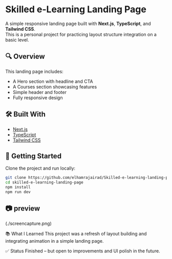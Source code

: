 # Skilled e-Learning Landing Page

A simple responsive landing page built with **Next.js**, **TypeScript**, and **Tailwind CSS**.  
This is a personal project for practicing layout structure integration on a basic level.

## 🔍 Overview

This landing page includes:

- A Hero section with headline and CTA
- A Courses section showcasing features
- Simple header and footer
- Fully responsive design

## 🛠️ Built With

- [Next.js](https://nextjs.org/)
- [TypeScript](https://www.typescriptlang.org/)
- [Tailwind CSS](https://tailwindcss.com/)

## 🚀 Getting Started

Clone the project and run locally:

```bash
git clone https://github.com/elhamrajairad/Skilled-e-learning-landing-page.git
cd skilled-e-learning-landing-page
npm install
npm run dev
```

## 📷 preview

(./screencapture.png)

📚 What I Learned
This project was a refresh of layout building and integrating animation in a simple landing page.

✅ Status
Finished – but open to improvements and UI polish in the future.
